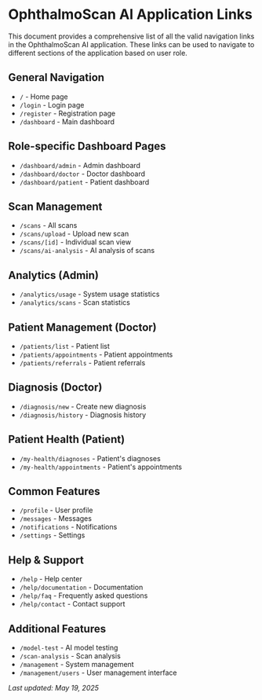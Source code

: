 # OphthalmoScan AI Application Links

This document provides a comprehensive list of all the valid navigation links in the OphthalmoScan AI application. These links can be used to navigate to different sections of the application based on user role.

## General Navigation
- `/` - Home page
- `/login` - Login page
- `/register` - Registration page
- `/dashboard` - Main dashboard

## Role-specific Dashboard Pages
- `/dashboard/admin` - Admin dashboard
- `/dashboard/doctor` - Doctor dashboard 
- `/dashboard/patient` - Patient dashboard

## Scan Management
- `/scans` - All scans
- `/scans/upload` - Upload new scan
- `/scans/[id]` - Individual scan view
- `/scans/ai-analysis` - AI analysis of scans

## Analytics (Admin)
- `/analytics/usage` - System usage statistics
- `/analytics/scans` - Scan statistics

## Patient Management (Doctor)
- `/patients/list` - Patient list
- `/patients/appointments` - Patient appointments
- `/patients/referrals` - Patient referrals

## Diagnosis (Doctor)
- `/diagnosis/new` - Create new diagnosis
- `/diagnosis/history` - Diagnosis history

## Patient Health (Patient)
- `/my-health/diagnoses` - Patient's diagnoses
- `/my-health/appointments` - Patient's appointments

## Common Features
- `/profile` - User profile
- `/messages` - Messages
- `/notifications` - Notifications
- `/settings` - Settings

## Help & Support
- `/help` - Help center
- `/help/documentation` - Documentation
- `/help/faq` - Frequently asked questions
- `/help/contact` - Contact support

## Additional Features
- `/model-test` - AI model testing
- `/scan-analysis` - Scan analysis
- `/management` - System management
- `/management/users` - User management interface

*Last updated: May 19, 2025*
